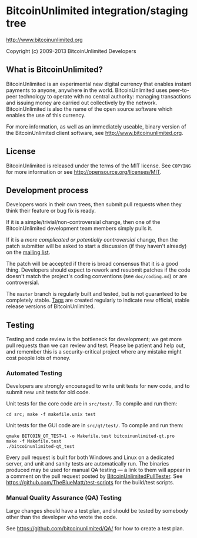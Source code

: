 BitcoinUnlimited integration/staging tree
================================

http://www.bitcoinunlimited.org

Copyright (c) 2009-2013 BitcoinUnlimited Developers

What is BitcoinUnlimited?
----------------

BitcoinUnlimited is an experimental new digital currency that enables instant payments to
anyone, anywhere in the world. BitcoinUnlimited uses peer-to-peer technology to operate
with no central authority: managing transactions and issuing money are carried
out collectively by the network. BitcoinUnlimited is also the name of the open source
software which enables the use of this currency.

For more information, as well as an immediately useable, binary version of
the BitcoinUnlimited client software, see http://www.bitcoinunlimited.org.

License
-------

BitcoinUnlimited is released under the terms of the MIT license. See `COPYING` for more
information or see http://opensource.org/licenses/MIT.

Development process
-------------------

Developers work in their own trees, then submit pull requests when they think
their feature or bug fix is ready.

If it is a simple/trivial/non-controversial change, then one of the BitcoinUnlimited
development team members simply pulls it.

If it is a *more complicated or potentially controversial* change, then the patch
submitter will be asked to start a discussion (if they haven't already) on the
[mailing list](http://sourceforge.net/mailarchive/forum.php?forum_name=bitcoinunlimited-development).

The patch will be accepted if there is broad consensus that it is a good thing.
Developers should expect to rework and resubmit patches if the code doesn't
match the project's coding conventions (see `doc/coding.md`) or are
controversial.

The `master` branch is regularly built and tested, but is not guaranteed to be
completely stable. [Tags](https://github.com/bitcoinunlimited/bitcoinunlimited/tags) are created
regularly to indicate new official, stable release versions of BitcoinUnlimited.

Testing
-------

Testing and code review is the bottleneck for development; we get more pull
requests than we can review and test. Please be patient and help out, and
remember this is a security-critical project where any mistake might cost people
lots of money.

### Automated Testing

Developers are strongly encouraged to write unit tests for new code, and to
submit new unit tests for old code.

Unit tests for the core code are in `src/test/`. To compile and run them:

    cd src; make -f makefile.unix test

Unit tests for the GUI code are in `src/qt/test/`. To compile and run them:

    qmake BITCOIN_QT_TEST=1 -o Makefile.test bitcoinunlimited-qt.pro
    make -f Makefile.test
    ./bitcoinunlimited-qt_test

Every pull request is built for both Windows and Linux on a dedicated server,
and unit and sanity tests are automatically run. The binaries produced may be
used for manual QA testing — a link to them will appear in a comment on the
pull request posted by [BitcoinUnlimitedPullTester](https://github.com/BitcoinUnlimitedPullTester). See https://github.com/TheBlueMatt/test-scripts
for the build/test scripts.

### Manual Quality Assurance (QA) Testing

Large changes should have a test plan, and should be tested by somebody other
than the developer who wrote the code.

See https://github.com/bitcoinunlimited/QA/ for how to create a test plan.
